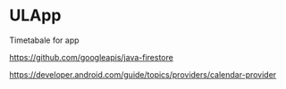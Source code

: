 # ULApp

Timetabale for app

https://github.com/googleapis/java-firestore

https://developer.android.com/guide/topics/providers/calendar-provider
